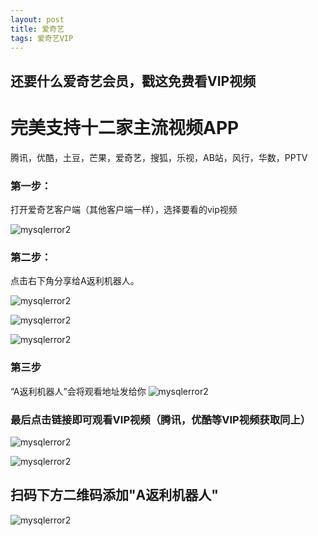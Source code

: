 ```yaml
---
layout: post
title: 爱奇艺
tags: 爱奇艺VIP 
---
```

## 还要什么爱奇艺会员，戳这免费看VIP视频



# 完美支持十二家主流视频APP 
腾讯，优酷，土豆，芒果，爱奇艺，搜狐，乐视，AB站，风行，华数，PPTV



### 第一步：
 打开爱奇艺客户端（其他客户端一样），选择要看的vip视频

![mysqlerror2](/images/1.png)

### 第二步：
 点击右下角分享给A返利机器人。

![mysqlerror2](/images/3.png)

![mysqlerror2](/images/2.png)

![mysqlerror2](/images/4.png)

### 第三步
“A返利机器人”会将观看地址发给你
![mysqlerror2](/images/5.png)

### 最后点击链接即可观看VIP视频（腾讯，优酷等VIP视频获取同上）

![mysqlerror2](/images/6.png)

![mysqlerror2](/images/7.png)

## 扫码下方二维码添加"A返利机器人"

![mysqlerror2](/images/8.jpg)